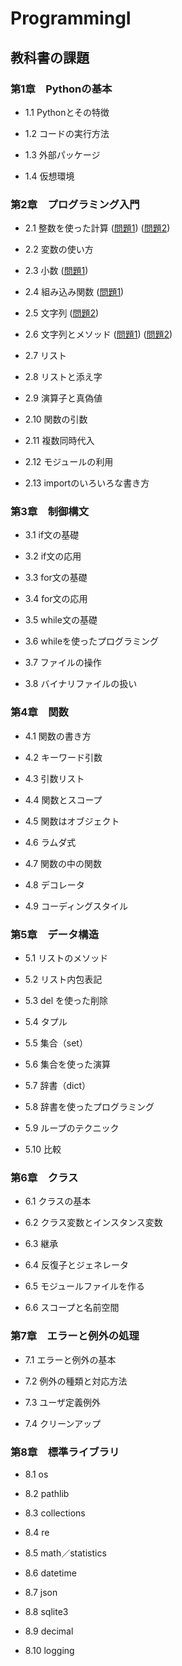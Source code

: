 # ProgrammingI

## 教科書の課題

### 第1章　Pythonの基本

- 1.1 Pythonとその特徴

- 1.2 コードの実行方法

- 1.3 外部パッケージ

- 1.4 仮想環境


### 第2章　プログラミング入門

- 2.1 整数を使った計算
([問題1](CHAPTER02/Q2_1_1.py)) ([問題2](CHAPTER02/Q2_1_2.py))
- 2.2 変数の使い方

- 2.3 小数
([問題1](CHAPTER02/Q2_3_1.py))
- 2.4 組み込み関数
([問題1](CHAPTER02/Q2_4_1.py))
- 2.5 文字列
([問題2](CHAPTER02/Q2_5_2.py))
- 2.6 文字列とメソッド
([問題1](CHAPTER02/Q2_6_1.py)) ([問題2](CHAPTER02/Q2_6_2.py))
- 2.7 リスト

- 2.8 リストと添え字

- 2.9 演算子と真偽値

- 2.10 関数の引数

- 2.11 複数同時代入

- 2.12 モジュールの利用

- 2.13 importのいろいろな書き方


### 第3章　制御構文

- 3.1 if文の基礎

- 3.2 if文の応用

- 3.3 for文の基礎

- 3.4 for文の応用

- 3.5 while文の基礎

- 3.6 whileを使ったプログラミング

- 3.7 ファイルの操作

- 3.8 バイナリファイルの扱い


### 第4章　関数

- 4.1 関数の書き方

- 4.2 キーワード引数

- 4.3 引数リスト

- 4.4 関数とスコープ

- 4.5 関数はオブジェクト

- 4.6 ラムダ式

- 4.7 関数の中の関数

- 4.8 デコレータ

- 4.9 コーディングスタイル


### 第5章　データ構造

- 5.1 リストのメソッド

- 5.2 リスト内包表記

- 5.3 del を使った削除

- 5.4 タプル

- 5.5 集合（set）

- 5.6 集合を使った演算

- 5.7 辞書（dict）

- 5.8 辞書を使ったプログラミング

- 5.9 ループのテクニック

- 5.10 比較


### 第6章　クラス

- 6.1 クラスの基本

- 6.2 クラス変数とインスタンス変数

- 6.3 継承

- 6.4 反復子とジェネレータ

- 6.5 モジュールファイルを作る

- 6.6 スコープと名前空間


### 第7章　エラーと例外の処理

- 7.1 エラーと例外の基本

- 7.2 例外の種類と対応方法

- 7.3 ユーザ定義例外

- 7.4 クリーンアップ


### 第8章　標準ライブラリ

- 8.1 os

- 8.2 pathlib

- 8.3 collections

- 8.4 re

- 8.5 math／statistics

- 8.6 datetime 

- 8.7 json

- 8.8 sqlite3

- 8.9 decimal

- 8.10 logging
